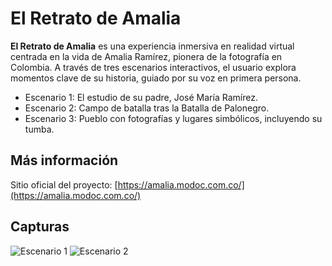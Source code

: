 # El Retrato de Amalia

**El Retrato de Amalia** es una experiencia inmersiva en realidad virtual centrada en la vida de Amalia Ramírez, pionera de la fotografía en Colombia. A través de tres escenarios interactivos, el usuario explora momentos clave de su historia, guiado por su voz en primera persona.

- Escenario 1: El estudio de su padre, José María Ramírez.  
- Escenario 2: Campo de batalla tras la Batalla de Palonegro.  
- Escenario 3: Pueblo con fotografías y lugares simbólicos, incluyendo su tumba.

## Más información

Sitio oficial del proyecto: [https://amalia.modoc.com.co/](https://amalia.modoc.com.co/)

## Capturas

![Escenario 1](./media/snapAmalia1.png)
![Escenario 2](./media/snapAmalia2.png)
